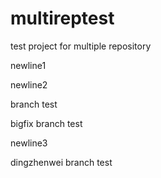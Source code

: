 # multireptest
test project for multiple repository

newline1

newline2

branch test

bigfix branch test

newline3

dingzhenwei branch test
